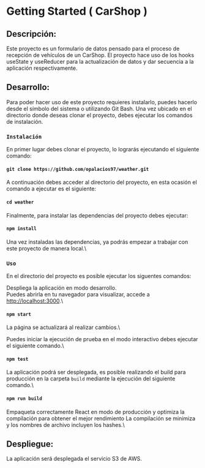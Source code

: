 # Getting Started ( CarShop )

## Descripción:

Este proyecto es un formulario de datos pensado para el proceso de recepción de vehículos de un CarShop. El proyecto hace uso de los hooks useState y useReducer para la actualización de datos y dar secuencia a la aplicación respectivamente.   

## Desarrollo:

Para poder hacer uso de este proyecto requieres instalarlo, puedes hacerlo desde el símbolo del sistema o utilizando Git Bash. Una vez ubicado en el directorio donde deseas clonar el proyecto, debes ejecutar los comandos de instalación.

### `Instalación`

En primer lugar debes clonar el proyecto, lo lograrás ejecutando el siguiente comando:

#### `git clone https://github.com/opalacios97/weather.git`

A continuación debes acceder al directorio del proyecto, en esta ocasión el comando a ejecutar es el siguiente:

#### `cd weather`

Finalmente, para instalar las dependencias del proyecto debes ejecutar:

#### `npm install`

Una vez instaladas las dependencias, ya podrás empezar a trabajar con este proyecto de manera local.\


### `Uso`

En el directorio del proyecto es posible ejecutar los siguentes comandos:

Despliega la aplicación en modo desarrollo.\
Puedes abrirla en tu navegador para visualizar, accede a [http://localhost:3000](http://localhost:3000).\

#### `npm start`

La página se actualizará al realizar cambios.\

Puedes iniciar la ejecución de prueba en el modo interactivo debes ejecutar el siguiente comando.\

#### `npm test`

La aplicación podrá ser desplegada, es posible realizando el build para producción en la carpeta `build` mediante la ejecución del siguiente comando.\

#### `npm run build`

Empaqueta correctamente React en modo de producción y optimiza la compilación para obtener el mejor rendimiento
La compilación se minimiza y los nombres de archivo incluyen los hashes.\

## Despliegue:

La aplicación será desplegada el servicio S3 de AWS.










